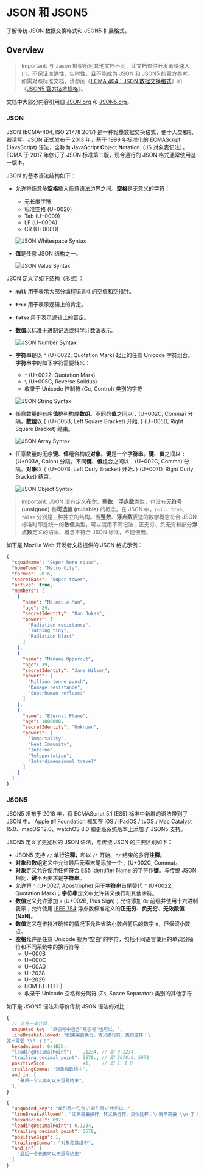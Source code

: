 # JSON 和 JSON5

了解传统 JSON 数据交换格式和 JSON5 扩展格式。

## Overview

> Important: 与 Jason 框架所附其他文档不同，此文档仅供开发者快速入门，不保证准确性、实时性、且不能成为 JSON 和 JSON5
的官方参考。如需对照标准文档，请参阅《[ECMA 404：JSON 数据交换格式](
http://www.ecma-international.org/publications/files/ECMA-ST/ECMA-404.pdf)》和《[JSON5 官方技术规格](
https://json5.github.io/json5-spec/)》。

文档中大部分内容引用自 [JSON.org](https://www.json.org/json-zh.html) 和 [JSON5.org](https://json5.org/)。

### JSON

JSON (ECMA-404, ISO 21778:2017) 是一种轻量数据交换格式，便于人类和机器读写。JSON 正式发布于 2013 年，基于 1999 年标准化的
ECMAScript (JavaScript) 语法，全称为 **J**ava**S**cript **O**bject **N**otation（JS 对象表记法）。ECMA 于 2017
年修订了 JSON 标准第二版，现今通行的 JSON 格式通常使用这一版本。

JSON 的基本语法结构如下：

- 允许将任意多**空格**插入任意语法边界之间。**空格**是无意义的字符：
  - 无长度字符
  - 标准空格 (U+0020)
  - Tab (U+0009)
  - LF (U+000A)
  - CR (U+000D)
  
  ![JSON Whitespace Syntax](JSONWhitespace)

- **值**是任意 JSON 结构之一。

  ![JSON Value Syntax](JSONValue)

JSON 定义了如下结构（形式）：

- **`null`** 用于表示大部分编程语言中的空值和空指针。
- **`true`** 用于表示逻辑上的肯定。
- **`false`** 用于表示逻辑上的否定。
- **数值**以标准十进制记法或科学计数法表示。

  ![JSON Number Syntax](JSONNumber)

- **字符串**是以 `"` (U+0022, Quotation Mark) 起止的任意 Unicode 字符组合。**字符串**中的如下字符需要转义：
  - `"` (U+0022, Quotation Mark)
  - `\` (U+005C, Reverse Solidus)
  - 收录于 Unicode 控制符 (Cc, Control) 类别的字符

  ![JSON String Syntax](JSONString)

- 任意数量的有序**值**排列构成**数组**。不同的**值**之间以 `,` (U+002C, Comma) 分隔。**数组**以 `[` (U+005B, Left Square Bracket)
  开始、`]` (U+005D, Right Square Bracket) 结束。

  ![JSON Array Syntax](JSONArray)

- 任意数量的无序**键**、**值**组合构成**对象**。**键**是一个**字符串**。**键**、**值**之间以 `:` (U+003A, Colon)
  分隔。不同**键**、**值**组合之间以 `,` (U+002C, Comma) 分隔。**对象**以 `{` (U+007B, Left Curly Bracket) 开始、`}`
  (U+007D, Right Curly Bracket) 结束。

  ![JSON Object Syntax](JSONObject)

> Important: JSON 没有定义**布尔**、**整数**、**浮点数**类型，也没有**无符号 (unsigned)** 和**可选值 (nullable)** 的概念。在 JSON
中，`null`、`true`、`false` 分别是三种独立的结构。当**整数**、**浮点数**表达的数学概念符合 JSON
标准时即是统一的**数值**类型，可以混用不同记法；正无穷、负无穷和部分**浮点数**定义的语法、概念不符合 JSON 标准，不能使用。

如下是 Mozilla Web 开发者文档提供的 JSON 格式示例：

```json
{
  "squadName": "Super hero squad",
  "homeTown": "Metro City",
  "formed": 2016,
  "secretBase": "Super tower",
  "active": true,
  "members": [
    {
      "name": "Molecule Man",
      "age": 29,
      "secretIdentity": "Dan Jukes",
      "powers": [
        "Radiation resistance",
        "Turning tiny",
        "Radiation blast"
      ]
    },
    {
      "name": "Madame Uppercut",
      "age": 39,
      "secretIdentity": "Jane Wilson",
      "powers": [
        "Million tonne punch",
        "Damage resistance",
        "Superhuman reflexes"
      ]
    },
    {
      "name": "Eternal Flame",
      "age": 1000000,
      "secretIdentity": "Unknown",
      "powers": [
        "Immortality",
        "Heat Immunity",
        "Inferno",
        "Teleportation",
        "Interdimensional travel"
      ]
    }
  ]
}
```

### JSON5

JSON5 发布于 2018 年，将 ECMAScript 5.1 (ES5) 标准中新增的语法带到了 JSON 中。 Apple 的 Foundation 框架在
iOS / iPadOS / tvOS / Mac Catalyst 15.0、macOS 12.0、watchOS 8.0 和更高系统版本上添加了 JSON5 支持。

JSON5 定义了更宽松的 JSON 语法，与传统 JSON 的主要区别如下：

- JSON5 支持 `//` 单行**注释**，和以 `/*` 开始、`*/` 结束的多行**注释**。
- **对象**和**数组**定义中允许最后元素末尾添加一个 `,` (U+002C, Comma)。
- **对象**定义允许使用任何符合 ES5 [Identifier Name](https://262.ecma-international.org/5.1/#sec-7.6)
  的字符作**键**。与传统 JSON 相比，**键**不再要求是**字符串**。
- 允许将 `'` (U+0027, Apostrophe) 用于**字符串**首尾替代 `"` (U+0022,
  Quotation Mark)；**字符串**定义中允许转义换行和其他字符。
- **数值**定义允许添加 `+` (U+002B, Plus Sign)；允许添加 `0x` 前缀并使用十六进制表示；允许使用 [IEEE 754](
  http://ieeexplore.ieee.org/servlet/opac?punumber=4610933) 浮点数标准定义的**正无穷**、**负无穷**、**无效数值 (NaN)**。
- **数值**定义在维持准确性的情况下允许省略小数点前后的数字 `0`，但保留小数点。
- **空格**允许是任意 Unicode 视为“空白”的字符，包括不同语言使用的单词分隔符和不同系统中的换行符等：
  - U+000B
  - U+000C
  - U+00A0
  - U+2028
  - U+2029
  - BOM (U+FEFF)
  - 收录于 Unicode 空格和分隔符 (Zs, Space Separator) 类别的其他字符

如下是 JSON5 语法和等价传统 JSON 语法的对比：

```javascript
{
  // 这是一条注释
  unquoted_key: '单引号中包含"双引号"也可以。',
  lineBreaksAllowed: "如果需要换行，转义换行符，类似这样：\
就不需要 \\n 了！",
  hexadecimal: 0x1B3D,
  "leadingDecimalPoint":    .1234, // 即 0.1234
  "trailing_decimal_point": 5678., // 即 5678.0、5678
  positiveSign:             +1,    // 即 1、1.0
  trailingComma: '对象和数组中',
  and_in: [
    "最后一个元素可以用逗号结束",
  ],
}
```

```json
{
  "unquoted_key": "单引号中包含\"双引号\"也可以。",
  "lineBreaksAllowed": "如果需要换行，转义换行符，类似这样：\n就不需要 \\n 了！",
  "hexadecimal": 6973,
  "leadingDecimalPoint": 0.1234,
  "trailing_decimal_point": 5678,
  "positiveSign": 1,
  "trailingComma": "对象和数组中",
  "and_in": [
    "最后一个元素可以用逗号结束"
  ]
}
```
